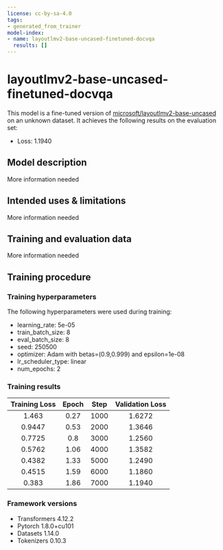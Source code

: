 ```yaml
---
license: cc-by-sa-4.0
tags:
- generated_from_trainer
model-index:
- name: layoutlmv2-base-uncased-finetuned-docvqa
  results: []
---
```


<!-- This model card has been generated automatically according to the information the Trainer had access to. You
should probably proofread and complete it, then remove this comment. -->

# layoutlmv2-base-uncased-finetuned-docvqa

This model is a fine-tuned version of [microsoft/layoutlmv2-base-uncased](https://huggingface.co/microsoft/layoutlmv2-base-uncased) on an unknown dataset.
It achieves the following results on the evaluation set:
- Loss: 1.1940

## Model description

More information needed

## Intended uses & limitations

More information needed

## Training and evaluation data

More information needed

## Training procedure

### Training hyperparameters

The following hyperparameters were used during training:
- learning_rate: 5e-05
- train_batch_size: 8
- eval_batch_size: 8
- seed: 250500
- optimizer: Adam with betas=(0.9,0.999) and epsilon=1e-08
- lr_scheduler_type: linear
- num_epochs: 2

### Training results

| Training Loss | Epoch | Step | Validation Loss |
|:-------------:|:-----:|:----:|:---------------:|
| 1.463         | 0.27  | 1000 | 1.6272          |
| 0.9447        | 0.53  | 2000 | 1.3646          |
| 0.7725        | 0.8   | 3000 | 1.2560          |
| 0.5762        | 1.06  | 4000 | 1.3582          |
| 0.4382        | 1.33  | 5000 | 1.2490          |
| 0.4515        | 1.59  | 6000 | 1.1860          |
| 0.383         | 1.86  | 7000 | 1.1940          |


### Framework versions

- Transformers 4.12.2
- Pytorch 1.8.0+cu101
- Datasets 1.14.0
- Tokenizers 0.10.3
